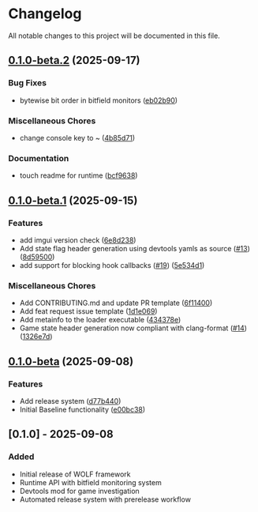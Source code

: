 # Changelog

All notable changes to this project will be documented in this file.

## [0.1.0-beta.2](https://github.com/Axertin/wolf/compare/wolf-v0.1.0-beta.1...wolf-v0.1.0-beta.2) (2025-09-17)


### Bug Fixes

* bytewise bit order in bitfield monitors ([eb02b90](https://github.com/Axertin/wolf/commit/eb02b90e0ce67a026cb73226f833671ea7166ac1))


### Miscellaneous Chores

* change console key to ~ ([4b85d71](https://github.com/Axertin/wolf/commit/4b85d7109a30fe6a5dd1c755cae73ed5b7fc15cc))


### Documentation

* touch readme for runtime ([bcf9638](https://github.com/Axertin/wolf/commit/bcf9638bb7ea191c2ce429def3a1701802995008))

## [0.1.0-beta.1](https://github.com/Axertin/wolf/compare/wolf-v0.1.0-beta...wolf-v0.1.0-beta.1) (2025-09-15)


### Features

* add imgui version check ([6e8d238](https://github.com/Axertin/wolf/commit/6e8d238d303a3ae9816ef35cfa8ded9ea497274b))
* Add state flag header generation using devtools yamls as source ([#13](https://github.com/Axertin/wolf/issues/13)) ([8d59500](https://github.com/Axertin/wolf/commit/8d595005efbe9c293fda4f36c7b29fb47e331b9e))
* add support for blocking hook callbacks ([#19](https://github.com/Axertin/wolf/issues/19)) ([5e534d1](https://github.com/Axertin/wolf/commit/5e534d1e23ac71229db41f92e75b974cbe66de8b))


### Miscellaneous Chores

* Add CONTRIBUTING.md and update PR template ([6f11400](https://github.com/Axertin/wolf/commit/6f114009355cffc62b34df2e7f292d8fc6db4f4b))
* Add feat request issue template ([1d1e069](https://github.com/Axertin/wolf/commit/1d1e069fb08282f762d5d215ba598c187ddde1ee))
* Add metainfo to the loader executable ([434378e](https://github.com/Axertin/wolf/commit/434378ebaefeb67832351069e27c2f86047454ed))
* Game state header generation now compliant with clang-format ([#14](https://github.com/Axertin/wolf/issues/14)) ([1326e7d](https://github.com/Axertin/wolf/commit/1326e7d57ac2bb4144e747b442d79c89c37653f0))

## [0.1.0-beta](https://github.com/Axertin/wolf/compare/wolf-v0.0.1...wolf-v0.1.0-beta) (2025-09-08)


### Features

* Add release system ([d77b440](https://github.com/Axertin/wolf/commit/d77b44008b780126d0c8eeb8c0ced01ca5dd042e))
* Initial Baseline functionality ([e00bc38](https://github.com/Axertin/wolf/commit/e00bc38d047e0ab3e0d8268153c37dc27f278c4c))

## [0.1.0] - 2025-09-08

### Added
- Initial release of WOLF framework
- Runtime API with bitfield monitoring system
- Devtools mod for game investigation
- Automated release system with prerelease workflow
